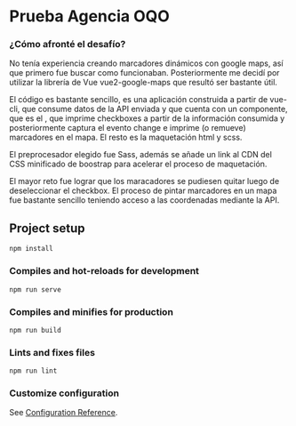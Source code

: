 # Prueba Agencia OQO

### ¿Cómo afronté el desafío?
No tenía experiencia creando marcadores dinámicos con google maps, así que primero fue buscar como funcionaban. Posteriormente me decidí por utilizar la librería de Vue vue2-google-maps que resultó ser bastante útil.

El código es bastante sencillo, es una aplicación construida a partir de vue-cli, que consume datos de la API enviada y que cuenta con un componente, que es el <map>, que imprime checkboxes a partir de la información consumida y posteriormente captura el evento change e imprime (o remueve) marcadores en el mapa. El resto es la maquetación html y scss. 
  
El preprocesador elegido fue Sass, además se añade un link al CDN del CSS minificado de boostrap para acelerar el proceso de maquetación. 

El mayor reto fue lograr que los maracadores se pudiesen quitar luego de deseleccionar el checkbox. El proceso de pintar marcadores en un mapa fue bastante sencillo teniendo acceso a las coordenadas mediante la API. 

## Project setup
```
npm install
```

### Compiles and hot-reloads for development
```
npm run serve
```

### Compiles and minifies for production
```
npm run build
```

### Lints and fixes files
```
npm run lint
```

### Customize configuration
See [Configuration Reference](https://cli.vuejs.org/config/).
